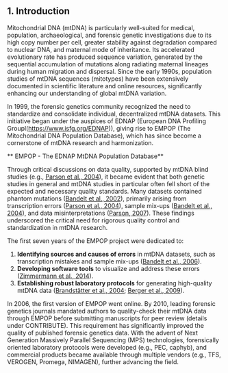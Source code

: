 ## 1. Introduction

Mitochondrial DNA (mtDNA) is particularly well-suited for medical, population, archaeological, and forensic genetic investigations due to its high copy number per cell, greater stability against degradation compared to nuclear DNA, and maternal mode of inheritance. Its accelerated evolutionary rate has produced sequence variation, generated by the sequential accumulation of mutations along radiating maternal lineages during human migration and dispersal. Since the early 1990s, population studies of mtDNA sequences (mitotypes) have been extensively documented in scientific literature and online resources, significantly enhancing our understanding of global mtDNA variation.

In 1999, the forensic genetics community recognized the need to standardize and consolidate individual, decentralized mtDNA datasets. This initiative began under the auspices of EDNAP (European DNA Profiling Groupl(https://www.isfg.org/EDNAP)), giving rise to EMPOP (The Mitochondrial DNA Population Database), which has since become a cornerstone of mtDNA research and harmonization.

** EMPOP - The EDNAP MtDNA Population Database**

Through critical discussions on data quality, supported by mtDNA blind studies (e.g., [Parson et al., 2004](https://doi.org/10.1016/j.forsciint.2003.11.008)), it became evident that both genetic studies in general and mtDNA studies in particular often fell short of the expected and necessary quality standards. Many datasets contained phantom mutations ([Bandelt et al., 2002](https://doi.org/10.1086/344397)), primarily arising from transcription errors ([Parson et al., 2004](https://doi.org/10.1016/j.forsciint.2003.11.008)), sample mix-ups ([Bandelt et al., 2004](https://doi.org/10.1016/j.forsciint.2003.11.008)), and data misinterpretations ([Parson, 2007](https://doi.org/10.1016/j.forsciint.2006.07.004)). These findings underscored the critical need for rigorous quality control and standardization in mtDNA research.

The first seven years of the EMPOP project were dedicated to:  

1. **Identifying sources and causes of errors** in mtDNA datasets, such as transcription mistakes and sample mix-ups ([Bandelt et al., 2006](https://doi.org/10.1007/3-540-31789-9_4)).  
2. **Developing software tools** to visualize and address these errors ([Zimmermann et al., 2014](https://doi.org/10.3325/cmj.2014.55.115)).  
3. **Establishing robust laboratory protocols** for generating high-quality mtDNA data ([Brandstätter et al., 2004](https://doi.org/10.1007/s00414-004-0466-z); [Berger et al., 2009](https://doi.org/10.1007/s00414-004-0466-z)).  

In 2006, the first version of EMPOP went online. By 2010, leading forensic genetics journals mandated authors to quality-check their mtDNA data through EMPOP before submitting manuscripts for peer review (details under CONTRIBUTE). This requirement has significantly improved the quality of published forensic genetics data. With the advent of Next Generation Massively Parallel Sequencing (MPS) technologies, forensically oriented laboratory protocols were developed (e.g., PEC, caphyb), and commercial products became available through multiple vendors (e.g., TFS, VEROGEN, Promega, NIMAGEN), further advancing the field.
